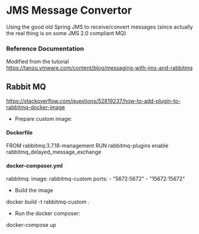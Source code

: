 # JMS Message Convertor

Using the good old Spring JMS to receive/convert messages (since actually the real thing is on some JMS 2.0 compliant MQ)

### Reference Documentation
Modified from the tutorial https://tanzu.vmware.com/content/blog/messaging-with-jms-and-rabbitmq


## Rabbit MQ 
https://stackoverflow.com/questions/52819237/how-to-add-plugin-to-rabbitmq-docker-image

- Prepare custom image:

#### Dockerfile

  FROM rabbitmq:3.7.18-management
  RUN rabbitmq-plugins enable rabbitmq_delayed_message_exchange

#### docker-composer.yml

rabbitmq:
  image: rabbitmq-custom
  ports:
    - "5672:5672"
    - "15672:15672"

- Build the image

docker build -t rabbitmq-custom .

- Run the docker composer:

docker-compose up